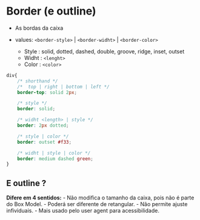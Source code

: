 # Border (e outline)

- As bordas da caixa

- values: `<border-style>` | `<border-widht>` | `<border-color>`
    - Style : solid, dotted, dashed, double, groove, ridge, inset, outset
    - Widht : `<lenght>`
    - Color : `<color>`

```CSS
div{
    /* shorthand */
    /*  top | right | bottom | left */
    border-top: solid 2px; 

    /* style */
    border: solid;

    /* widht <length> | style */
    border: 2px dotted;

    /* style | color */
    border: outset #f33;

    /* widht | style | color */
    border: medium dashed green;
}
```

## E outline ?

**Difere em 4 sentidos:**
    - Não modifica o tamanho da caixa, pois não é parte do Box Model.
    - Poderá ser diferente de retangular.
    - Não permite ajuste infividuais.
    - Mais usado pelo user agent para acessibilidade.
    